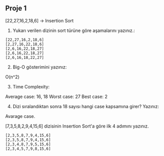 ## Proje 1

[22,27,16,2,18,6] -> Insertion Sort

1. Yukarı verilen dizinin sort türüne göre aşamalarını yazınız.:
```
[22,27,16,2,18,6]
[2,27,16,22,18,6]
[2,6,16,22,18,27]
[2,6,16,22,18,27]
[2,6,16,18,22,27]
```

2. Big-O gösterimini yazınız:
 
O(n^2)

3. Time Complexity: 
 
Average case: 16, 18
Worst case: 27
Best case: 2

4. Dizi sıralandıktan sonra 18 sayısı hangi case kapsamına girer? Yazınız:
 
Avarage case.

[7,3,5,8,2,9,4,15,6] dizisinin Insertion Sort'a göre ilk 4 adımını yazınız.
```
[2,3,5,8,7,9,4,15,6]
[2,3,5,8,7,9,4,15,6]
[2,3,4,8,7,9,5,15,6]
[2,3,4,5,7,9,8,15,6]
```
